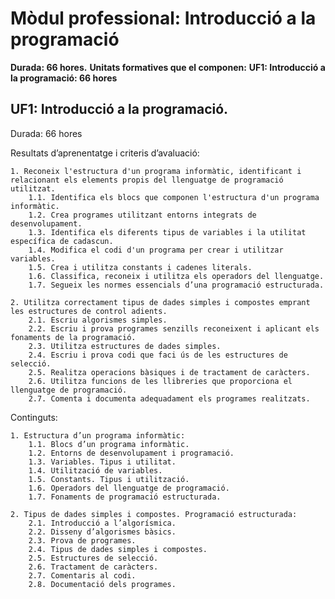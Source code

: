 # Mòdul professional: Introducció a la programació
**Durada: 66 hores.**
**Unitats formatives que el componen:**
**UF1:  Introducció a la programació: 66 hores**

## UF1:  Introducció a la programació.
Durada: 66 hores

Resultats d’aprenentatge i criteris d’avaluació:

    1. Reconeix l'estructura d'un programa informàtic, identificant i relacionant els elements propis del llenguatge de programació utilitzat. 
        1.1. Identifica els blocs que componen l'estructura d'un programa informàtic.
        1.2. Crea programes utilitzant entorns integrats de desenvolupament.
        1.3. Identifica els diferents tipus de variables i la utilitat específica de cadascun.
        1.4. Modifica el codi d'un programa per crear i utilitzar variables.
        1.5. Crea i utilitza constants i cadenes literals.
        1.6. Classifica, reconeix i utilitza els operadors del llenguatge.
        1.7. Segueix les normes essencials d’una programació estructurada.

    2. Utilitza correctament tipus de dades simples i compostes emprant les estructures de control adients.
        2.1. Escriu algorismes simples.
        2.2. Escriu i prova programes senzills reconeixent i aplicant els fonaments de la programació.
        2.3. Utilitza estructures de dades simples.
        2.4. Escriu i prova codi que faci ús de les estructures de selecció.
        2.5. Realitza operacions bàsiques i de tractament de caràcters.
        2.6. Utilitza funcions de les llibreries que proporciona el llenguatge de programació.
        2.7. Comenta i documenta adequadament els programes realitzats.

Continguts: 

    1. Estructura d’un programa informàtic:
        1.1. Blocs d’un programa informàtic.
        1.2. Entorns de desenvolupament i programació.
        1.3. Variables. Tipus i utilitat.
        1.4. Utilització de variables.
        1.5. Constants. Tipus i utilització.
        1.6. Operadors del llenguatge de programació.
        1.7. Fonaments de programació estructurada.

    2. Tipus de dades simples i compostes. Programació estructurada:
        2.1. Introducció a l’algorísmica.
        2.2. Disseny d’algorismes bàsics.
        2.3. Prova de programes.
        2.4. Tipus de dades simples i compostes.
        2.5. Estructures de selecció.
        2.6. Tractament de caràcters.
        2.7. Comentaris al codi.
        2.8. Documentació dels programes.
